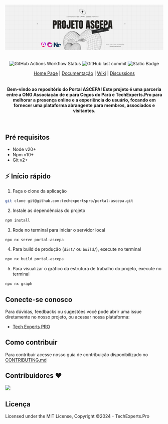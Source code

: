 <div align="center">
<a href="#">
    <img alt="ascepa logo" src="public/header-repo.png">
</a>

<br/>
<br/>

![GitHub Actions Workflow Status](https://img.shields.io/github/actions/workflow/status/techexpertspro/portal-ascepa/ci.yml) ![GitHub last commit](https://img.shields.io/github/last-commit/techexpertspro/portal-ascepa) ![Static Badge](https://img.shields.io/badge/code_style-prettier-ff69b4)

<div align="center">
    <a href="#">Home Page</a> |
    <a href="#">Documentação</a> |
    <a href="https://github.com/techexpertspro/portal-ascepa/wiki">Wiki</a> |
    <a href="https://github.com/techexpertspro/portal-ascepa/discussions">Discussions</a>
</div>
</div>

<br/>
<br/>

<div align="center"><strong>Bem-vindo ao repositório do Portal ASCEPA! Este projeto é uma parceria entre a ONG Associação de e para Cegos do Pará e TechExperts.Pro para melhorar a presença online e a experiência do usuário, focando em fornecer uma plataforma abrangente para membros, associados e visitantes.</strong></div>
<br />
<br />

## Pré requisitos

- Node v20+
- Npm v10+
- Git v2+

## ⚡ Início rápido

1. Faça o clone da aplicação

```sh
git clone git@github.com:techexpertspro/portal-ascepa.git
```

2. Instale as dependências do projeto

```sh
npm install
```

3. Rode no terminal para iniciar o servidor local

```sh
npx nx serve portal-ascepa
```

4. Para build de produção (`dist/` ou `build/`), execute no terminal

```sh
npx nx build portal-ascepa
```

5. Para visualizar o gráfico da estrutura de trabalho do projeto, execute no terminal

```sh
npx nx graph
```

## Conecte-se conosco

Para dúvidas, feedbacks ou sugestões você pode abrir uma issue diretamente no nosso projeto, ou acessar nossa plataforma:

- [Tech Experts PRO](https://techesxperts.pro)

## Como contribuir

Para contribuir acesse nosso guia de contribuição disponibilizado no [CONTRIBUTING.md](CONTRIBUTING.md)

## Contribuidores ❤️

<a href="https://github.com/techexpertspro/portal-ascepa/graphs/contributors">
  <img src="https://contrib.rocks/image?repo=techexpertspro/portal-ascepa" />
</a>

## Licença

Licensed under the MIT License, Copyright ©2024 - TechExperts.Pro
